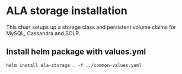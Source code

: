 # ALA storage installation

This chart setups up a storage class and persistent volume claims for MySQL, Cassandra and SOLR.

## Install helm package with values.yml

```shell
helm install ala-storage . -f ../common-values.yaml
```